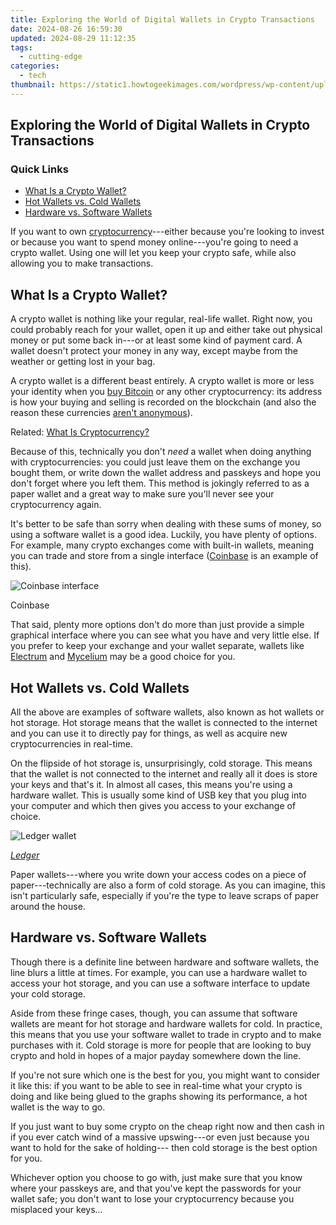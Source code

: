 ```yaml
---
title: Exploring the World of Digital Wallets in Crypto Transactions
date: 2024-08-26 16:59:30
updated: 2024-08-29 11:12:35
tags:
  - cutting-edge
categories:
  - tech
thumbnail: https://static1.howtogeekimages.com/wordpress/wp-content/uploads/2021/11/shutterstock_1041240385.jpg
---
```


## Exploring the World of Digital Wallets in Crypto Transactions

### Quick Links

* [What Is a Crypto Wallet?](https://youtube-tips.techidaily.com/utting-edge-templates-unlocking-your-videos-potential-for-2024/)
* [Hot Wallets vs. Cold Wallets](https://extra-guidance.techidaily.com/in-2024-key-techniques-for-smooth-inshot-pivots/)
* [Hardware vs. Software Wallets](https://snapchat-videos.techidaily.com/keep-it-hot-ideas-for-uninterrupted-snapchat-connections-for-2024/)

 If you want to own [cryptocurrency](https://sim-unlock.techidaily.com/in-2024-top-11-free-apps-to-check-imei-on-itel-p40plus-phones-by-drfone-android/)\---either because you're looking to invest or because you want to spend money online---you're going to need a crypto wallet. Using one will let you keep your crypto safe, while also allowing you to make transactions.

##  What Is a Crypto Wallet?

 A crypto wallet is nothing like your regular, real-life wallet. Right now, you could probably reach for your wallet, open it up and either take out physical money or put some back in---or at least some kind of payment card. A wallet doesn't protect your money in any way, except maybe from the weather or getting lost in your bag.

 A crypto wallet is a different beast entirely. A crypto wallet is more or less your identity when you [buy Bitcoin](https://fake-location.techidaily.com/what-are-location-permissions-life360-on-vivo-y17s-drfone-by-drfone-virtual-android/) or any other cryptocurrency: its address is how your buying and selling is recorded on the blockchain (and also the reason these currencies [aren't anonymous](https://activate-lock.techidaily.com/how-to-bypass-activation-lock-on-apple-watch-or-iphone-15-pro-by-drfone-ios/)).

Related: [What Is Cryptocurrency?](https://sim-unlock.techidaily.com/in-2024-top-11-free-apps-to-check-imei-on-itel-p40plus-phones-by-drfone-android/) 

 Because of this, technically you don't _need_ a wallet when doing anything with cryptocurrencies: you could just leave them on the exchange you bought them, or write down the wallet address and passkeys and hope you don't forget where you left them. This method is jokingly referred to as a paper wallet and a great way to make sure you'll never see your cryptocurrency again.

 It's better to be safe than sorry when dealing with these sums of money, so using a software wallet is a good idea. Luckily, you have plenty of options. For example, many crypto exchanges come with built-in wallets, meaning you can trade and store from a single interface ([Coinbase](https://www.coinbase.com/) is an example of this).

![Coinbase interface](https://static1.howtogeekimages.com/wordpress/wp-content/uploads/2021/11/Coinbase-interface.png) 

Coinbase

 That said, plenty more options don't do more than just provide a simple graphical interface where you can see what you have and very little else. If you prefer to keep your exchange and your wallet separate, wallets like [Electrum](https://electrum.org/) and [Mycelium](https://wallet.mycelium.com/) may be a good choice for you.

##  Hot Wallets vs. Cold Wallets

 All the above are examples of software wallets, also known as hot wallets or hot storage. Hot storage means that the wallet is connected to the internet and you can use it to directly pay for things, as well as acquire new cryptocurrencies in real-time.

 On the flipside of hot storage is, unsurprisingly, cold storage. This means that the wallet is not connected to the internet and really all it does is store your keys and that's it. In almost all cases, this means you're using a hardware wallet. This is usually some kind of USB key that you plug into your computer and which then gives you access to your exchange of choice.

![Ledger wallet](https://static1.howtogeekimages.com/wordpress/wp-content/uploads/2021/08/ledger-wallet.png) 

_[Ledger](https://shop.ledger.com/products/ledger-nano-s)_

 Paper wallets---where you write down your access codes on a piece of paper---technically are also a form of cold storage. As you can imagine, this isn't particularly safe, especially if you're the type to leave scraps of paper around the house.

##  Hardware vs. Software Wallets

 Though there is a definite line between hardware and software wallets, the line blurs a little at times. For example, you can use a hardware wallet to access your hot storage, and you can use a software interface to update your cold storage.

 Aside from these fringe cases, though, you can assume that software wallets are meant for hot storage and hardware wallets for cold. In practice, this means that you use your software wallet to trade in crypto and to make purchases with it. Cold storage is more for people that are looking to buy crypto and hold in hopes of a major payday somewhere down the line.

 If you're not sure which one is the best for you, you might want to consider it like this: if you want to be able to see in real-time what your crypto is doing and like being glued to the graphs showing its performance, a hot wallet is the way to go.

 If you just want to buy some crypto on the cheap right now and then cash in if you ever catch wind of a massive upswing---or even just because you want to hold for the sake of holding--- then cold storage is the best option for you.

 Whichever option you choose to go with, just make sure that you know where your passkeys are, and that you've kept the passwords for your wallet safe; you don't want to lose your cryptocurrency because you misplaced your keys...

<ins class="adsbygoogle"
     style="display:block"
     data-ad-format="autorelaxed"
     data-ad-client="ca-pub-7571918770474297"
     data-ad-slot="1223367746"></ins>



<ins class="adsbygoogle"
     style="display:block"
     data-ad-client="ca-pub-7571918770474297"
     data-ad-slot="8358498916"
     data-ad-format="auto"
     data-full-width-responsive="true"></ins>
